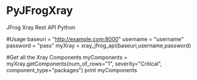 # PyJFrogXray
JFrog Xray Rest API Python

#Usage
baseuri = "http://example.com:8000"
username = "username"
password = "pass"
myXray = xray_jfrog_api(baseuri,username,password)

#Get all the Xray Components
myComponents = myXray.getComponents(num_of_rows="1",
                    severity="Critical",
                    component_type="packages")
print myComponents